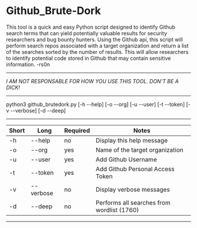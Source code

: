 # Github_Brute-Dork

This tool is a quick and easy Python script designed to identify Github search terms that can yield
potentially valuable results for security researchers and bug bounty hunters.  Using the Github api,
this script will perform search repos associated with a target organization and return a list of the
searches sorted by the number of results.  This will allow researchers to identify potential code
stored in Github that may contain sensitive information.  -rs0n

*******************************************************************
*I AM NOT RESPONSABLE FOR HOW YOU USE THIS TOOL.  DON'T BE A DICK!*
*******************************************************************

python3 github_brutedork.py [-h --help] [-o --org] [-u --user] [-t --token] [-v --verbose] [-d --deep]

------------------------------------------------------------------------------------------------------
|  Short  |    Long    |  Required  |                               Notes                             |
|---------|------------|------------|-----------------------------------------------------------------|
|   -h    |  --help    |     no     |                   Display this help message                     |
|   -o    |  --org     |     yes    |                Name of the target organization                  |
|   -u    |  --user    |     yes    |                      Add Github Username                        |
|   -t    |  --token   |     yes    |                Add Github Personal Access Token                 |
|   -v    |  --verbose |     no     |                    Display verbose messages                     |
|   -d    |  --deep    |     no     |             Performs all searches from wordlist (1760)          |
-------------------------------------------------------------------------------------------------------
